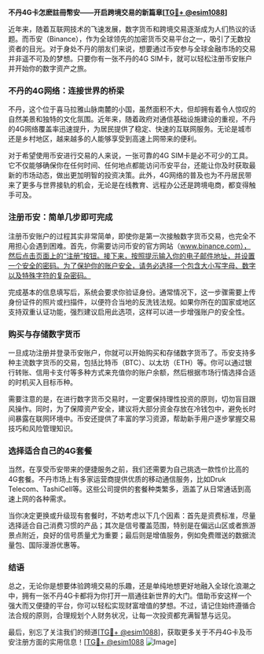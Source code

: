 **不丹4G卡怎麽註冊幣安——开启跨境交易的新篇章[[TG💪+ @esim1088](https://t.me/s/esim1088)]**

近年来，随着互联网技术的飞速发展，数字货币和跨境交易逐渐成为人们热议的话题。而币安（Binance），作为全球领先的加密货币交易平台之一，吸引了无数投资者的目光。对于身处不丹的朋友们来说，想要通过币安参与全球金融市场的交易并非遥不可及的梦想。只要你有一张不丹的4G SIM卡，就可以轻松注册币安账户并开始你的数字资产之旅。

### 不丹的4G网络：连接世界的桥梁

不丹，这个位于喜马拉雅山脉南麓的小国，虽然面积不大，但却拥有着令人惊叹的自然美景和独特的文化氛围。近年来，随着政府对通信基础设施建设的重视，不丹的4G网络覆盖率迅速提升，为居民提供了稳定、快速的互联网服务。无论是城市还是乡村地区，越来越多的人能够享受到高速上网带来的便利。

对于希望使用币安进行交易的人来说，一张可靠的4G SIM卡是必不可少的工具。它不仅能够确保你在任何时间、任何地点都能访问币安平台，还能让你及时获取最新的市场动态，做出更加明智的投资决策。此外，4G网络的普及也为不丹居民带来了更多与世界接轨的机会，无论是在线教育、远程办公还是跨境电商，都变得触手可及。

### 注册币安：简单几步即可完成

注册币安账户的过程其实非常简单，即使你是第一次接触数字货币交易，也完全不用担心会遇到困难。首先，你需要访问币安的官方网站（www.binance.com），然后点击页面上的“注册”按钮。接下来，按照提示输入你的电子邮件地址，并设置一个安全的密码。为了保护你的账户安全，请务必选择一个包含大小写字母、数字以及特殊字符的复杂密码。

完成基本的信息填写后，系统会要求你验证身份。通常情况下，这一步骤需要上传身份证件的照片或扫描件，以便符合当地的反洗钱法规。如果你所在的国家或地区支持双重认证功能，强烈建议启用此选项，这样可以进一步增强账户的安全性。

### 购买与存储数字货币

一旦成功注册并登录币安账户，你就可以开始购买和存储数字货币了。币安支持多种主流数字货币的交易，包括比特币（BTC）、以太坊（ETH）等。你可以通过银行转账、信用卡支付等多种方式来充值你的账户余额，然后根据市场行情选择合适的时机买入目标币种。

需要注意的是，在进行数字货币交易时，一定要保持理性投资的原则，切勿盲目跟风操作。同时，为了保障资产安全，建议将大部分资金存放在冷钱包中，避免长时间暴露在联网环境中。币安还提供了丰富的学习资源，帮助新手用户逐步掌握交易技巧和风险管理知识。

### 选择适合自己的4G套餐

当然，在享受币安带来的便捷服务之前，我们还需要为自己挑选一款性价比高的4G套餐。不丹市场上有多家运营商提供优质的移动通信服务，比如Druk Telecom、TashiCell等。这些公司提供的套餐种类繁多，涵盖了从日常通话到高速上网的各种需求。

当你决定更换或升级现有套餐时，不妨考虑以下几个因素：首先是资费标准，尽量选择适合自己消费习惯的产品；其次是信号覆盖范围，特别是在偏远山区或者旅游景点附近，良好的信号质量尤为重要；最后则是增值服务，例如免费赠送的数据流量包、国际漫游优惠等。

### 结语

总之，无论你是想要体验跨境交易的乐趣，还是单纯地想更好地融入全球化浪潮之中，拥有一张不丹4G卡都将为你打开一扇通往新世界的大门。借助币安这样一个强大而又便捷的平台，你可以轻松实现财富增值的梦想。不过，请记住始终遵循合法合规的原则，合理规划个人财务状况，让每一次投资都充满智慧与远见。

最后，别忘了关注我们的频道[[TG💪+ @esim1088](https://t.me/s/esim1088)]，获取更多关于不丹4G卡及币安注册方面的实用信息！[[TG💪+ @esim1088](https://t.me/s/esim1088) ![Image](https://i.postimg.cc/4NQfJmqS/Snipaste-2025-05-13-00-14-12.png)]